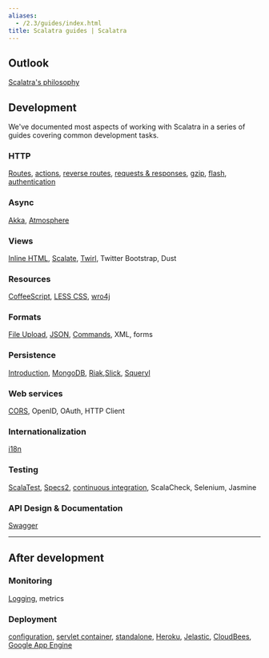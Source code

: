 ```yaml
---
aliases:
  - /2.3/guides/index.html
title: Scalatra guides | Scalatra
---
```


## Outlook

[Scalatra's philosophy](scalatra-philosophy.html)

## Development

We've documented most aspects of working with Scalatra in a series of guides
covering common development tasks.

### HTTP
[Routes](http/routes.html), [actions](http/actions.html), [reverse routes](http/reverse-routes.html), [requests & responses](http/requests-and-responses.html), [gzip](http/gzip.html), [flash](http/flash.html), [authentication](http/authentication.html)

### Async
[Akka](async/akka.html), [Atmosphere](async/atmosphere.html)

### Views
[Inline HTML](views/inline-html.html), [Scalate](views/scalate.html),
[Twirl](views/twirl.html), Twitter Bootstrap, Dust

### Resources
[CoffeeScript](resources/coffeescript.html), [LESS CSS](resources/less-css.html),
[wro4j](resources/wro4j.html)

### Formats
[File Upload](formats/upload.html), [JSON](formats/json.html), [Commands](formats/commands.html), XML, forms

### Persistence
[Introduction](persistence/introduction.html), [MongoDB](persistence/mongodb.html), [Riak](persistence/riak.html),[Slick](persistence/slick.html), [Squeryl](persistence/squeryl.html)

### Web services
[CORS](web-services/cors.html), OpenID, OAuth, HTTP Client

### Internationalization
[i18n](internationalization.html)

### Testing
[ScalaTest](testing/scalatest.html), [Specs2](testing/specs2.html),
[continuous integration](testing/continuous-integration.html),
ScalaCheck, Selenium, Jasmine

### API Design & Documentation
[Swagger](swagger.html)

<hr />

## After development

### Monitoring
[Logging](monitoring/logging.html), metrics

### Deployment
[configuration](deployment/configuration.html),
[servlet container](deployment/servlet-container.html),
[standalone](deployment/standalone.html),
[Heroku](deployment/heroku.html), [Jelastic](deployment/jelastic.html),
[CloudBees](deployment/cloudbees.html),
[Google App Engine](deployment/google-app-engine.html)

